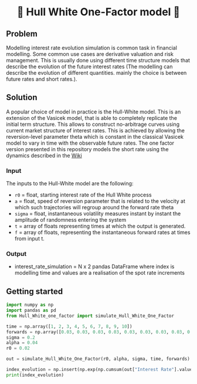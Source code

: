 <h1 align="center" style="border-botom: none">
  <b>
    🐍 Hull White One-Factor model 🐍     
  </b>
</h1>


## Problem
Modelling interest rate evolution simulation is common task in financial modelling. Some common use cases are derivative valuation and risk management. This is usually done using different time structure models that describe the evolution of the future interest rates (The modelling can describe the evolution of different quantities. mainly the choice is between future rates and short rates.).

## Solution
A popular choice of model in practice is the Hull-White model. This is an extension of the Vasicek model, that is able to completely replicate the initial term structure. This allows to construct no-arbitrage curves using current market structure of interest rates. This is achieved by allowing the reversion-level parameter theta which is constant in the classical Vasicek model to vary in time with the observable future rates. The one factor version presented in this repository models the short rate using the dynamics described in the [Wiki](https://en.wikipedia.org/wiki/Hull%E2%80%93White_model)

### Input
The inputs to the Hull-White model are the following:
 - `r0`    = float, starting interest rate of the Hull White process 
 - `a` = float, speed of reversion parameter that is related to the velocity at which such trajectories will regroup around the forward rate theta
 - `sigma` = float, instantaneous volatility measures instant by instant the amplitude of randomness entering the system
 - `t`   = array of floats representing times at which the output is generated. 
 - `f`     = array of floats, representing the instantaneous forward rates at times from input t.

### Output
 - interest_rate_simulation = N x 2 pandas DataFrame where index is modelling time and values are a realisation of the spot rate increments

## Getting started

```python
import numpy as np
import pandas as pd
from Hull_White_one_factor import simulate_Hull_White_One_Factor

time = np.array([1, 2, 3, 4, 5, 6, 7, 8, 9, 10])
forwards = np.array([0.03, 0.03, 0.03, 0.03, 0.03, 0.03, 0.03, 0.03, 0.03, 0.03])
sigma = 0.2
alpha = 0.04
r0 = 0.02

out = simulate_Hull_White_One_Factor(r0, alpha, sigma, time, forwards)

index_evolution = np.insert(np.exp(np.cumsum(out["Interest Rate"].values)),0,1)
print(index_evolution)
```
